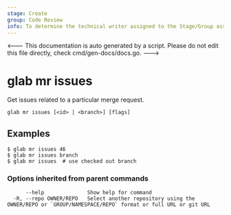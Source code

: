 ```yaml
---
stage: Create
group: Code Review
info: To determine the technical writer assigned to the Stage/Group associated with this page, see https://about.gitlab.com/handbook/product/ux/technical-writing/#assignments
---
```


<---
This documentation is auto generated by a script.
Please do not edit this file directly, check cmd/gen-docs/docs.go.
--->

# glab mr issues

Get issues related to a particular merge request.

```plaintext
glab mr issues [<id> | <branch>] [flags]
```

## Examples

```plaintext
$ glab mr issues 46
$ glab mr issues branch
$ glab mr issues  # use checked out branch

```

### Options inherited from parent commands

```plaintext
      --help              Show help for command
  -R, --repo OWNER/REPO   Select another repository using the OWNER/REPO or `GROUP/NAMESPACE/REPO` format or full URL or git URL
```

